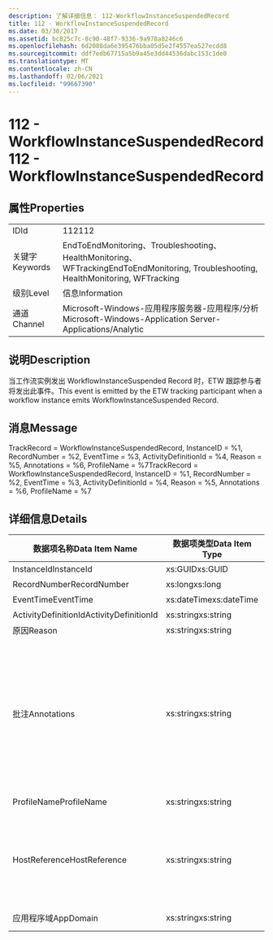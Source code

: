 ```yaml
---
description: 了解详细信息： 112-WorkflowInstanceSuspendedRecord
title: 112 - WorkflowInstanceSuspendedRecord
ms.date: 03/30/2017
ms.assetid: bc825c7c-8c90-48f7-9336-9a978a8246c6
ms.openlocfilehash: 6d2088da6e395476bba05d5e2f4557ea527ecdd8
ms.sourcegitcommit: ddf7edb67715a5b9a45e3dd44536dabc153c1de0
ms.translationtype: MT
ms.contentlocale: zh-CN
ms.lasthandoff: 02/06/2021
ms.locfileid: "99667390"
---
```

# <a name="112---workflowinstancesuspendedrecord"></a><span data-ttu-id="070b4-103">112 - WorkflowInstanceSuspendedRecord</span><span class="sxs-lookup"><span data-stu-id="070b4-103">112 - WorkflowInstanceSuspendedRecord</span></span>

## <a name="properties"></a><span data-ttu-id="070b4-104">属性</span><span class="sxs-lookup"><span data-stu-id="070b4-104">Properties</span></span>  
  
|||  
|-|-|  
|<span data-ttu-id="070b4-105">ID</span><span class="sxs-lookup"><span data-stu-id="070b4-105">Id</span></span>|<span data-ttu-id="070b4-106">112</span><span class="sxs-lookup"><span data-stu-id="070b4-106">112</span></span>|  
|<span data-ttu-id="070b4-107">关键字</span><span class="sxs-lookup"><span data-stu-id="070b4-107">Keywords</span></span>|<span data-ttu-id="070b4-108">EndToEndMonitoring、Troubleshooting、HealthMonitoring、WFTracking</span><span class="sxs-lookup"><span data-stu-id="070b4-108">EndToEndMonitoring, Troubleshooting, HealthMonitoring, WFTracking</span></span>|  
|<span data-ttu-id="070b4-109">级别</span><span class="sxs-lookup"><span data-stu-id="070b4-109">Level</span></span>|<span data-ttu-id="070b4-110">信息</span><span class="sxs-lookup"><span data-stu-id="070b4-110">Information</span></span>|  
|<span data-ttu-id="070b4-111">通道</span><span class="sxs-lookup"><span data-stu-id="070b4-111">Channel</span></span>|<span data-ttu-id="070b4-112">Microsoft-Windows-应用程序服务器-应用程序/分析</span><span class="sxs-lookup"><span data-stu-id="070b4-112">Microsoft-Windows-Application Server-Applications/Analytic</span></span>|  
  
## <a name="description"></a><span data-ttu-id="070b4-113">说明</span><span class="sxs-lookup"><span data-stu-id="070b4-113">Description</span></span>  

 <span data-ttu-id="070b4-114">当工作流实例发出 WorkflowInstanceSuspended Record 时，ETW 跟踪参与者将发出此事件。</span><span class="sxs-lookup"><span data-stu-id="070b4-114">This event is emitted by the ETW tracking participant when a workflow instance emits WorkflowInstanceSuspended Record.</span></span>  
  
## <a name="message"></a><span data-ttu-id="070b4-115">消息</span><span class="sxs-lookup"><span data-stu-id="070b4-115">Message</span></span>  

 <span data-ttu-id="070b4-116">TrackRecord = WorkflowInstanceSuspendedRecord, InstanceID = %1, RecordNumber = %2, EventTime = %3, ActivityDefinitionId = %4, Reason = %5, Annotations = %6, ProfileName = %7</span><span class="sxs-lookup"><span data-stu-id="070b4-116">TrackRecord = WorkflowInstanceSuspendedRecord, InstanceID = %1, RecordNumber = %2, EventTime = %3, ActivityDefinitionId = %4, Reason = %5, Annotations = %6, ProfileName = %7</span></span>  
  
## <a name="details"></a><span data-ttu-id="070b4-117">详细信息</span><span class="sxs-lookup"><span data-stu-id="070b4-117">Details</span></span>  
  
|<span data-ttu-id="070b4-118">数据项名称</span><span class="sxs-lookup"><span data-stu-id="070b4-118">Data Item Name</span></span>|<span data-ttu-id="070b4-119">数据项类型</span><span class="sxs-lookup"><span data-stu-id="070b4-119">Data Item Type</span></span>|<span data-ttu-id="070b4-120">说明</span><span class="sxs-lookup"><span data-stu-id="070b4-120">Description</span></span>|  
|--------------------|--------------------|-----------------|  
|<span data-ttu-id="070b4-121">InstanceId</span><span class="sxs-lookup"><span data-stu-id="070b4-121">InstanceId</span></span>|<span data-ttu-id="070b4-122">xs:GUID</span><span class="sxs-lookup"><span data-stu-id="070b4-122">xs:GUID</span></span>|<span data-ttu-id="070b4-123">工作流的实例 ID</span><span class="sxs-lookup"><span data-stu-id="070b4-123">The instance id for the workflow</span></span>|  
|<span data-ttu-id="070b4-124">RecordNumber</span><span class="sxs-lookup"><span data-stu-id="070b4-124">RecordNumber</span></span>|<span data-ttu-id="070b4-125">xs:long</span><span class="sxs-lookup"><span data-stu-id="070b4-125">xs:long</span></span>|<span data-ttu-id="070b4-126">发出的记录的序列号</span><span class="sxs-lookup"><span data-stu-id="070b4-126">The sequence number of the emitted record</span></span>|  
|<span data-ttu-id="070b4-127">EventTime</span><span class="sxs-lookup"><span data-stu-id="070b4-127">EventTime</span></span>|<span data-ttu-id="070b4-128">xs:dateTime</span><span class="sxs-lookup"><span data-stu-id="070b4-128">xs:dateTime</span></span>|<span data-ttu-id="070b4-129">发出该事件时的 UTC 时间</span><span class="sxs-lookup"><span data-stu-id="070b4-129">The time in UTC when the event was emitted</span></span>|  
|<span data-ttu-id="070b4-130">ActivityDefinitionId</span><span class="sxs-lookup"><span data-stu-id="070b4-130">ActivityDefinitionId</span></span>|<span data-ttu-id="070b4-131">xs:string</span><span class="sxs-lookup"><span data-stu-id="070b4-131">xs:string</span></span>|<span data-ttu-id="070b4-132">工作流中根活动的名称</span><span class="sxs-lookup"><span data-stu-id="070b4-132">The name of the root activity in the workflow</span></span>|  
|<span data-ttu-id="070b4-133">原因</span><span class="sxs-lookup"><span data-stu-id="070b4-133">Reason</span></span>|<span data-ttu-id="070b4-134">xs:string</span><span class="sxs-lookup"><span data-stu-id="070b4-134">xs:string</span></span>|<span data-ttu-id="070b4-135">挂起工作流的原因</span><span class="sxs-lookup"><span data-stu-id="070b4-135">The reason the workflow was suspended</span></span>|  
|<span data-ttu-id="070b4-136">批注</span><span class="sxs-lookup"><span data-stu-id="070b4-136">Annotations</span></span>|<span data-ttu-id="070b4-137">xs:string</span><span class="sxs-lookup"><span data-stu-id="070b4-137">xs:string</span></span>|<span data-ttu-id="070b4-138">已添加到此事件中的批注。</span><span class="sxs-lookup"><span data-stu-id="070b4-138">The annotations that were added to this event.</span></span>  <span data-ttu-id="070b4-139">值存储在 xml 元素中，格式为 \<items> \< item  name = "annotationName" type="System.String"> a \</item> \</items> 。</span><span class="sxs-lookup"><span data-stu-id="070b4-139">The values are stored in an xml element in the format \<items>\< item  name = "annotationName" type="System.String">annotationValue\</item>\</items>.</span></span>  <span data-ttu-id="070b4-140">如果未指定任何批注，则该字符串包含 \<items/> 。</span><span class="sxs-lookup"><span data-stu-id="070b4-140">If no annotations are specified then the string contains \<items/>.</span></span> <span data-ttu-id="070b4-141">ETW 事件大小受到 ETW 缓冲区大小或 ETW 事件最大负载的限制。</span><span class="sxs-lookup"><span data-stu-id="070b4-141">The ETW event size is limited by the ETW buffer size or the max payload for an ETW event.</span></span> <span data-ttu-id="070b4-142">如果事件的大小超过 ETW 限制，则通过删除批注并将批注值替换为 ... 来截断事件。 \<items> \</items></span><span class="sxs-lookup"><span data-stu-id="070b4-142">If the size of the event exceeds the ETW limits, then the event is truncated by dropping the annotations and replacing the annotation value with \<items>...\</items>.</span></span>|  
|<span data-ttu-id="070b4-143">ProfileName</span><span class="sxs-lookup"><span data-stu-id="070b4-143">ProfileName</span></span>|<span data-ttu-id="070b4-144">xs:string</span><span class="sxs-lookup"><span data-stu-id="070b4-144">xs:string</span></span>|<span data-ttu-id="070b4-145">导致发出此事件的跟踪配置文件的名称</span><span class="sxs-lookup"><span data-stu-id="070b4-145">The name or the tracking profile that resulted in this event being emitted</span></span>|  
|<span data-ttu-id="070b4-146">HostReference</span><span class="sxs-lookup"><span data-stu-id="070b4-146">HostReference</span></span>|<span data-ttu-id="070b4-147">xs:string</span><span class="sxs-lookup"><span data-stu-id="070b4-147">xs:string</span></span>|<span data-ttu-id="070b4-148">对于 Web 承载的服务，此字段唯一标识 Web 层次结构中的服务。</span><span class="sxs-lookup"><span data-stu-id="070b4-148">For web hosted services, this field uniquely identifies the service in the web hierarchy.</span></span>  <span data-ttu-id="070b4-149">其格式定义为 "网站名称应用程序虚拟路径&#124;服务虚拟路径&#124;ServiceName" 示例： "Default Web Site//Calculatorapplication&#124;/CalculatorService.svc&#124;CalculatorService"</span><span class="sxs-lookup"><span data-stu-id="070b4-149">Its format is defined as 'Web Site Name Application Virtual Path&#124;Service Virtual Path&#124;ServiceName' Example: 'Default Web Site/CalculatorApplication&#124;/CalculatorService.svc&#124;CalculatorService'</span></span>|  
|<span data-ttu-id="070b4-150">应用程序域</span><span class="sxs-lookup"><span data-stu-id="070b4-150">AppDomain</span></span>|<span data-ttu-id="070b4-151">xs:string</span><span class="sxs-lookup"><span data-stu-id="070b4-151">xs:string</span></span>|<span data-ttu-id="070b4-152">由 AppDomain.CurrentDomain.FriendlyName 返回的字符串。</span><span class="sxs-lookup"><span data-stu-id="070b4-152">The string returned by AppDomain.CurrentDomain.FriendlyName.</span></span>|
